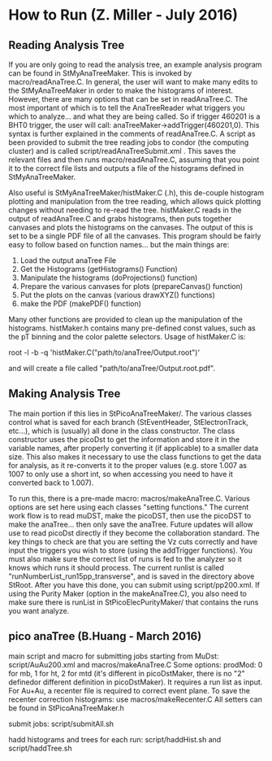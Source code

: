 # How to Run (Z. Miller - July 2016)

## Reading Analysis Tree
If you are only going to read the analysis tree, an example analysis program
can be found in StMyAnaTreeMaker. This is invoked by macro/readAnaTree.C. In
general, the user will want to make many edits to the StMyAnaTreeMaker in
order to make the histograms of interest. However, there are many options that
can be set in readAnaTree.C. The most important of which is to tell the
AnaTreeReader what triggers you which to analyze... and what they are being
called. So if trigger 460201 is a BHT0 trigger, the user will call:
anaTreeMaker->addTrigger(460201,0). This syntax is further explained in the
comments of readAnaTree.C. A script as been provided to submit the tree
reading jobs to condor (the computing cluster) and is called
script/readAnaTreeSubmit.xml . This saves the relevant files and then runs
macro/readAnaTree.C, assuming that you point it to the correct file lists and
outputs a file of the histograms defined in StMyAnaTreeMaker.

Also useful is StMyAnaTreeMaker/histMaker.C (.h),
this de-couple histogram plotting and manipulation from the tree reading,
which allows quick plotting changes without needing to re-read the tree.
histMaker.C reads in the output of readAnaTree.C and grabs histograms, then
puts together canvases and plots the histograms on the canvases. The output of
this is set to be a single PDF file of all the canvases. This program should
be fairly easy to follow based on function names... but the main things are:

1. Load the output anaTree File
2. Get the Histograms (getHistograms() Function)
3. Manipulate the histograms (doProjections() function)
4. Prepare the various canvases for plots (prepareCanvas() function)
5. Put the plots on the canvas (various drawXYZ() functions)
6. make the PDF (makePDF() function)

Many other functions are provided to clean up the manipulation of the
histograms. histMaker.h contains many pre-defined const values, such as the pT
binning and the color palette selectors. Usage of histMaker.C is:

root -l -b -q 'histMaker.C("path/to/anaTree/Output.root")'

and will create a file called "path/to/anaTree/Output.root.pdf".


## Making Analysis Tree
The main portion if this lies in StPicoAnaTreeMaker/. The various classes
control what is saved for each branch (StEventHeader, StElectronTrack,
etc...), which is (usually) all done in the class constructor. The class
constructor uses the picoDst to get the information and store it in the
variable names, after properly converting it (if applicable) to a smaller data
size. This also makes it necessary to use the class functions to get the data
for analysis, as it re-converts it to the proper values (e.g. store 1.007 as 1007 to only use a short int, so when accessing you need to have it converted back to 1.007). 

To run this, there is a pre-made macro: macros/makeAnaTree.C. Various options
are set here using each classes "setting functions." The current work flow is
to read muDST, make the picoDST, then use the picoDST to make the anaTree...
then only save the anaTree. Future updates will allow use to read picoDst
directly if they become the collaboration standard. The key things to check
are that you are setting the Vz cuts correctly and have input the triggers you
wish to store (using the addTrigger functions). You must also make sure the
correct list of runs is fed to the analyzer so it knows which runs it should
process. The current runlist is called "runNumberList_run15pp_transverse", and is saved in the directory above StRoot. After you have this done, you
can submit using script/pp200.xml. If using the Purity Maker (option in the
makeAnaTree.C), you also need to make sure there is runList in
StPicoElecPurityMaker/ that contains the runs you want analyze.

## pico anaTree (B.Huang - March 2016)
main script and macro for submitting jobs starting from MuDst: script/AuAu200.xml and macros/makeAnaTree.C
Some options: 
prodMod: 0 for mb, 1 for ht, 2 for mtd (it's different in picoDstMaker, there is no "2" definedor different definition in picoDstMaker). It requires a run list as input. For Au+Au, a recenter file is required to correct event plane.
To save the recenter correction histograms: use macros/makeRecenter.C
All setters can be found in StPicoAnaTreeMaker.h 

submit jobs: script/submitAll.sh

hadd histograms and trees for each run: script/haddHist.sh and script/haddTree.sh
